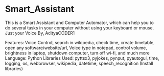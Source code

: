 # Smart_Assistant
This is a Smart Assistant and Computer Automator, which can help you to do several tasks in your computer without using your keyboard or mouse. Just your Voice
By, AdityaCODER1

Features: Voice Control, search in wikipedia, check time, create timetable, open any software/website/url, Voice type in notepad, control volume, brightness in laptop, shutdown computer, turn off wi-fi, and much more
Language: Python
Libraries Used: pyttsx3, pyjokes, pynput, pyautogui, time, logging, os, webbrowser, wikipedia, datetime, speech_recognition (Install libraries)

